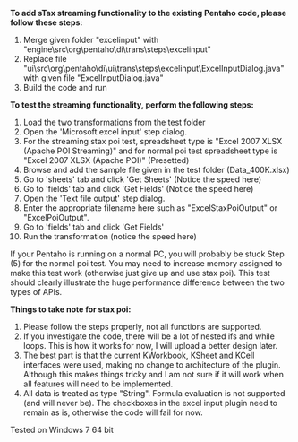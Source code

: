 <b>To add sTax streaming functionality to the existing Pentaho code, please follow these steps:</b>   
1. Merge given folder "excelinput" with "engine\src\org\pentaho\di\trans\steps\excelinput"  
2. Replace file "ui\src\org\pentaho\di\ui\trans\steps\excelinput\ExcelInputDialog.java" with given file "ExcelInputDialog.java"  
3. Build the code and run  
  
<b>To test the streaming functionality, perform the following steps:</b>  
1. Load the two transformations from the test folder  
2. Open the 'Microsoft excel input' step dialog.  
3. For the streaming stax poi test, spreadsheet type is "Excel 2007 XLSX (Apache POI Streaming)" and for normal poi test spreadsheet type is "Excel 2007 XLSX (Apache POI)" (Presetted)  
4. Browse and add the sample file given in the test folder (Data_400K.xlsx)  
5. Go to 'sheets' tab and click 'Get Sheets' (Notice the speed here)  
6. Go to 'fields' tab and click 'Get Fields' (Notice the speed here)  
7. Open the 'Text file output' step dialog.  
8. Enter the appropriate filename here such as "ExcelStaxPoiOutput" or "ExcelPoiOutput".  
9. Go to 'fields' tab and click 'Get Fields'  
10. Run the transformation (notice the speed here)  
  
If your Pentaho is running on a normal PC, you will probably be stuck Step (5) for the normal poi test. You may need to increase memory assigned to make this test work (otherwise just give up and use stax poi).
This test should clearly illustrate the huge performance difference between the two types of APIs.  
  
<b>Things to take note for stax poi:</b>  
1. Please follow the steps properly, not all functions are supported.  
2. If you investigate the code, there will be a lot of nested ifs and while loops. This is how it works for now, I will upload a better design later.  
3. The best part is that the current KWorkbook, KSheet and KCell interfaces were used, making no change to architecture of the plugin. Although this makes things tricky and I am not sure if it will work when all features will need to be implemented.  
4. All data is treated as type "String". Formula evaluation is not supported (and will never be). The checkboxes in the excel input plugin need to remain as is, otherwise the code will fail for now.  
  
  
Tested on Windows 7 64 bit
